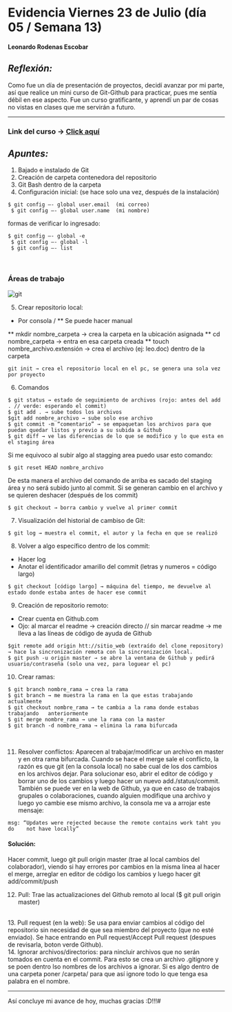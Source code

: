# Evidencia Viernes 23 de Julio (día 05 / Semana 13)

 #### Leonardo Rodenas Escobar 

## ___Reflexión:___

Como fue un día de presentación de proyectos, decidí avanzar por mi parte, así que realice un mini curso de Git-Github para practicar, pues me sentía débil en ese aspecto. Fue un curso gratificante, y aprendí un par de cosas no vistas en clases que me servirán a futuro.

---

### Link del curso → [Click aquí](https://www.udemy.com/course/introduccion-git-github/learn/lecture/18156732#notes)

## ___Apuntes:___

1. Bajado e instalado de Git
2. Creación de carpeta contenedora del repositorio
3. Git Bash dentro de la carpeta
4. Configuración inicial: (se hace solo una vez, después de la instalación)

~~~
$ git config –- global user.email  (mi correo)
 $ git config –- global user.name  (mi nombre)
~~~

formas de verificar lo ingresado:
~~~
$ git config –- global -e
 $ git config –- global -l
 $ git config –- list
~~~
</br>

### Áreas de trabajo

![git](https://i.imgur.com/qyEg8k3.png)


5. Crear repositorio local:

* Por consola / ** Se puede hacer manual

** mkdir nombre_carpeta → crea la carpeta en la ubicación asignada
** cd nombre_carpeta → entra en esa carpeta creada
** touch nombre_archivo.extensión → crea el archivo (ej: leo.doc) dentro de la carpeta

~~~
git init → crea el repositorio local en el pc, se genera una sola vez por proyecto
~~~
 
6. Comandos 

~~~
$ git status → estado de seguimiento de archivos (rojo: antes del add . // verde: esperando el commit)
$ git add . → sube todos los archivos 
$git add nombre_archivo → sube solo ese archivo
$ git commit -m “comentario” → se empaquetan los archivos para que puedan quedar listos y previo a su subida a Github
$ git diff → ve las diferencias de lo que se modifico y lo que esta en el staging área
~~~

Si me equivoco al subir algo al stagging area puedo usar esto comando:

~~~
$ git reset HEAD nombre_archivo
~~~

De esta manera el archivo del comando de arriba es sacado del staging área y no será subido junto al commit. Si se generan cambio en el archivo y se quieren deshacer (después de los commit)

~~~
$ git checkout → borra cambio y vuelve al primer commit 
~~~

7. Visualización del historial de cambiso de Git:

~~~
$ git log → muestra el commit, el autor y la fecha en que se realizó
~~~

8. Volver a algo específico dentro de los commit:

- Hacer log
- Anotar el identificador amarillo del commit (letras y numeros = código largo)
~~~
$ git checkout [código largo] → máquina del tiempo, me devuelve al estado donde estaba antes de hacer ese commit
~~~

9. Creación de repositorio remoto:

+ Crear cuenta en Github.com
+ Ojo: al marcar el readme → creación directo // sin marcar readme → me lleva a las líneas de código de ayuda de Github
~~~
$git remote add origin htt://sitio_web (extraído del clone repository) → hace la sincronización remota con la sincronización local.
$ git push -u origin master → se abre la ventana de Github y pedirá usuario/contraseña (solo una vez, para loguear el pc)
~~~

10.  Crear ramas:

~~~
$ git branch nombre_rama → crea la rama
$ git branch → me muestra la rama en la que estas trabajando actualmente
$ git checkout nombre_rama → te cambia a la rama donde estabas trabajando 	anteriormente
$ git merge nombre_rama → une la rama con la master
$ git branch -d nombre_rama → elimina la rama bifurcada
~~~
</br>
  
11. Resolver conflictos: Aparecen al trabajar/modificar un archivo en master y en 	otra rama bifurcada. Cuando se hace el merge sale el conflicto, la razón es que git (en 	la consola local) no sabe cual de los dos cambios en los archivos dejar. Para solucionar 	eso, abrir el editor de código y borrar uno de los cambios y luego hacer un nuevo 	add./status/commit. También se puede ver en la web de Github, ya que en caso de 	trabajos grupales o colaboraciones, cuando alguien modifique una archivo y luego yo cambie ese mismo archivo, la consola me va a arrojar este mensaje: 

~~~
msg: “Updates were rejected because the remote contains work taht you do 	not have locally”
~~~
	
#### __Solución:__ 
Hacer commit, luego git pull origin master (trae al local cambios del 	colaborador), viendo si hay errores por cambios en la misma linea al hacer el merge, 	arreglar en editor de código los cambios y luego hacer git add/commit/push

12. Pull: Trae las actualizaciones del Github remoto al local ($ git pull origin master)
</br>
13. Pull request (en la web): Se usa para enviar cambios al código del repositorio sin necesidad de que sea miembro del proyecto (que no esté enviado). Se hace entrando en Pull request/Accept Pull request (despues de revisarla, boton verde Github).
</br>
14. Ignorar archivos/directorios: para nincluir archivos que no serán tomados en 	cuenta en el commit. Para esto se crea un archivo .gitignore y se poen dentro lso 	nombres de los archivos a ignorar. Si es algo dentro de una carpeta poner /carpeta/ 	para que así ignore todo lo que tenga esa palabra en el nombre.

---

Así concluye mi avance de hoy, muchas gracias :D!!!#